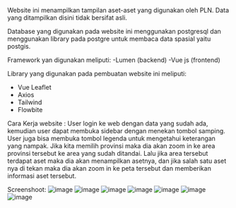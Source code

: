 Website ini menampilkan tampilan aset-aset yang digunakan oleh PLN. Data yang ditampilkan disini tidak bersifat asli.

Database yang digunakan pada website ini menggunakan postgresql dan menggunakan library pada postgre untuk membaca
data spasial yaitu postgis.

Framework yan digunakan meliputi:
-Lumen (backend)
-Vue js (frontend)

Library yang digunakan pada pembuatan website ini meliputi:
- Vue Leaflet
- Axios
- Tailwind
- Flowbite

Cara Kerja website : User login ke web dengan data yang sudah ada, kemudian user dapat membuka sidebar dengan menekan tombol samping. User juga bisa
membuka tombol legenda untuk mengetahui keterangan yang nampak. Jika kita memilih provinsi maka dia akan zoom in ke area provinsi tersebut ke area 
yang sudah ditandai. Lalu jika area tersebut terdapat aset maka dia akan menampilkan asetnya, dan jika salah satu aset nya di tekan maka dia akan zoom
in ke peta tersebut dan memberikan informasi aset tersebut.

Screenshoot:
![image](https://github.com/user-attachments/assets/b9d201d9-63ae-4e24-92c6-3e00db8a3107)
![image](https://github.com/user-attachments/assets/07293f73-cb65-45f7-8ec2-febb7a2b05df)
![image](https://github.com/user-attachments/assets/e27f8a20-ada8-4594-a434-f0af09336332)
![image](https://github.com/user-attachments/assets/8cfd2e2a-e988-4710-b793-b6ead64b752a)
![image](https://github.com/user-attachments/assets/fadcecab-23fd-43bd-91bc-bfc0b352e492)
![image](https://github.com/user-attachments/assets/b559c973-5e5a-4157-9426-c2dbb2b16218)
![image](https://github.com/user-attachments/assets/bffaf5d2-afff-4f3d-803e-85a83c88c76d)


